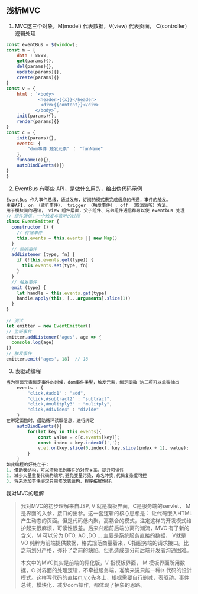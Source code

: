 ## 浅析MVC

1. MVC这三个对象，M(model) 代表数据，V(view) 代表页面， C(controller) 逻辑处理

```javascript
const eventBus = $(window);
const m = {
    data : xxxx,
    get(params){},
    del(params){},
    update(params){},
    create(params){}
}
const v = {
    html : `<body>
			<header>{{x}}</header>
			 <div>{{content}}</div>
		   </body>`,
    init(params){},
    render(params){}
}
const c = {
    init(params){},
    events: {
    	"dom事件 触发元素" ： "funName"
	},
	funName(e){},
    autoBindEvents(){}
}
}
```

2. EventBus 有哪些 API，是做什么用的，给出伪代码示例

``` javascript
EventBus 作为事件总线，通过发布，订阅的模式来完成信息的传递，事件的触发。
主要API, on （监听事件）， trigger （触发事件）, off （取消监听）方法。
用于模块间的通讯， view 组件层面，父子组件、兄弟组件通信都可以使 eventbus 处理
// 组件通信，一个触发与监听的过程
class EventEmitter {
  constructor () {
    // 存储事件
    this.events = this.events || new Map()
  }
  // 监听事件
  addListener (type, fn) {
    if (!this.events.get(type)) {
      this.events.set(type, fn)
    }
  }
  // 触发事件
  emit (type) {
    let handle = this.events.get(type)
    handle.apply(this, [...arguments].slice(1))
  }
}
 
// 测试
let emitter = new EventEmitter()
// 监听事件
emitter.addListener('ages', age => {
  console.log(age)
})
// 触发事件
emitter.emit('ages', 18)  // 18
```

3. 表驱动编程

```javascript
当为页面元素绑定事件的时候，dom事件类型，触发元素，绑定函数 这三项可以单独抽出
    events : {
        "click,#add1" : "add",
        "click,#subtract2" : "subtract",
        "click,#mulitply3" : "mulitply",
        "click,#divide4" : "divide"
    }
在绑定函数时，借助循环读取信息，进行绑定
	autoBindEvents(){
        for(let key in this.events){
            const value = c[c.events[key]];
            const index = key.indexOf(',');
            v.el.on(key.slice(0,index), key.slice(index + 1), value);
        }
    }
如此编程的好处在于：
1. 借助表结构，可以清晰找到事件的对应关系，提升可读性
2. 减少大量重复代码的编写,避免变量污染，命名冲突,代码复杂度可控
3. 将来添加事件绑定只需修改表结构，程序拓展性好。
```



我对MVC的理解

> 我对MVC的初步理解来自JSP, V 就是模板界面，C是服务端的servlet， M是界面的入参，接口的出参。这一套逻辑的核心思想是： 让代码嵌入HTML产生动态的页面。但是代码低内聚，高耦合的模式，注定这样的开发模式维护起来很麻烦，可读性很差。后来兴起前后端分离的潮流，MVC 有了新的含义，M 可以分为 DTO, AO ,DO ... 主要是系统服务直接的数据， V就是VO 纯粹为前端提供数据，格式规范商量着来，C指服务端的请求接口。比之前划分严格，弥补了之前的缺陷。但也造成部分前后端开发者沟通困难。
>
> 本文中的MVC其实是前端的异化版，V 指模板界面， M 模板界面所用数据，C 对界面的处理逻辑，不牵扯服务端，准确来说只能一种js 代码的设计模式。这样写代码的直接m,v,c先套上，根据需要自行删减，表驱动，事件总线，模块化，减少dom操作，都体现了抽象的思路。

